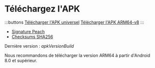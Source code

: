 # Téléchargez l'APK

:::buttons
[Télécharger l'APK universel]($apkUniversalUrl$)
[Télécharger l'APK ARM64-v8]($apkArm64v8Url$)
:::

- [Signature Peach]($apkSignaturesUrl$)
- [Checksums SHA256]($apkChecksumsUrl$)

Dernière version : $apkVersionBuild$

Nous recommandons de télécharger la version ARM64 à partir d'Android 8.0 et supérieur.


